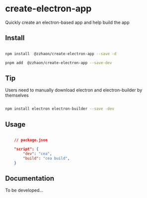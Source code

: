 # create-electron-app

Quickly create an electron-based app and help build the app

## Install

```sh

npm install  @zzhaon/create-electron-app --save -d

pnpm add  @zzhaon/create-electron-app --save-dev

```

## Tip

Users need to manually download electron and electron-builder by themselves

```sh

npm install electron electron-builder --save -dev

```


## Usage

```json

    // package.json

    "script": {
        "dev": "cea",
        "build": "cea build",
    }

```

## Documentation

To be developed...
